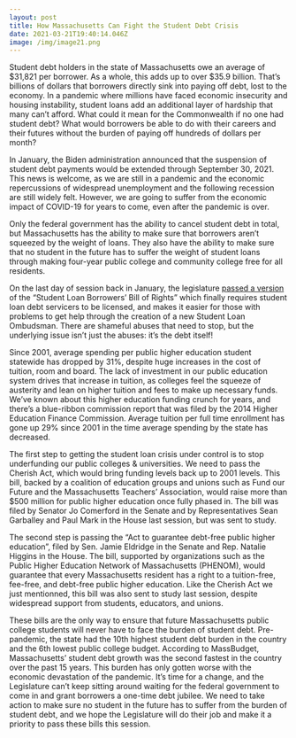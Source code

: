 ```yaml
---
layout: post
title: How Massachusetts Can Fight the Student Debt Crisis
date: 2021-03-21T19:40:14.046Z
image: /img/image21.png
---
```

Student debt holders in the state of Massachusetts owe an average of $31,821 per borrower. As a whole, this adds up to over $35.9 billion. That’s billions of dollars that borrowers directly sink into paying off debt, lost to the economy. In a pandemic where millions have faced economic insecurity and housing instability, student loans add an additional layer of hardship that many can’t afford. What could it mean for the Commonwealth if no one had student debt? What would borrowers be able to do with their careers and their futures without the burden of paying off hundreds of dollars per month?



In January, the Biden administration announced that the suspension of student debt payments would be extended through September 30, 2021. This news is welcome, as we are still in a pandemic and the economic repercussions of widespread unemployment and the following recession are still widely felt. However, we are going to suffer from the economic impact of COVID-19 for years to come, even after the pandemic is over. 



Only the federal government has the ability to cancel student debt in total, but Massachusetts has the ability to make sure that borrowers aren’t squeezed by the weight of loans. They also have the ability to make sure that no student in the future has to suffer the weight of student loans through making four-year public college and community college free for all residents.



On the last day of session back in January, the legislature [passed a version](https://uspirg.org/news/map/masspirg-praises-passage-key-bill-protect-student-loan-borrowers#:~:text=The%20Student%20Loan%20Borrower%20Bill%20of%20Rights%20will%20protect%20student,and%20assist%20in%20resolving%20complaints.) of the “Student Loan Borrowers’ Bill of Rights” which finally requires student loan debt servicers to be licensed, and makes it easier for those with problems to get help through the creation of a new Student Loan Ombudsman. There are shameful abuses that need to stop, but the underlying issue isn’t just the abuses: it’s the debt itself!



Since 2001, average spending per public higher education student statewide has dropped by 31%, despite huge increases in the cost of tuition, room and board. The lack of investment in our public education system drives that increase in tuition, as colleges feel the squeeze of austerity and lean on higher tuition and fees to make up necessary funds.  We’ve known about this higher education funding crunch for years, and there’s a blue-ribbon commission report that was filed by the 2014 Higher Education Finance Commission. Average tuition per full time enrollment has gone up 29% since 2001 in the time average spending by the state has decreased.



The first step to getting the student loan crisis under control is to stop underfunding our public colleges & universities. We need to pass the Cherish Act, which would bring funding levels back up to 2001 levels. This bill, backed by a coalition of education groups and unions such as Fund our Future and the Massachusetts Teachers’ Association, would raise more than $500 million for public higher education once fully phased in. The bill was filed by Senator Jo Comerford in the Senate and by Representatives Sean Garballey and Paul Mark in the House last session, but was sent to study.



The second step is passing the “Act to guarantee debt-free public higher education”, filed by Sen. Jamie Eldridge in the Senate and Rep. Natalie Higgins in the House. The bill, supported by organizations such as the Public Higher Education Network of Massachusetts (PHENOM), would guarantee that every Massachusetts resident has a right to a tuition-free, fee-free, and debt-free public higher education. Like the Cherish Act we just mentionned, this bill was also sent to study last session, despite widespread support from students, educators, and unions.



These bills are the only way to ensure that future Massachusetts public college students will never have to face the burden of student debt. Pre-pandemic, the state had the 10th highest student debt burden in the country and the 6th lowest public college budget. According to MassBudget, Massachusetts’ student debt growth was the second fastest in the country over the past 15 years. This burden has only gotten worse with the economic devastation of the pandemic. It’s time for a change, and the Legislature can’t keep sitting around waiting for the federal government to come in and grant borrowers a one-time debt jubilee. We need to take action to make sure no student in the future has to suffer from the burden of student debt, and we hope the Legislature will do their job and make it a priority to pass these bills this session.